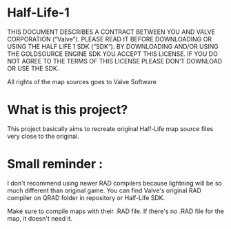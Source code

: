 # Half-Life-1
 
 
THIS DOCUMENT DESCRIBES A CONTRACT BETWEEN YOU AND VALVE CORPORATION (“Valve”). 
PLEASE READ IT BEFORE DOWNLOADING OR USING THE HALF LIFE 1 SDK (“SDK”). 
BY DOWNLOADING AND/OR USING THE GOLDSOURCE ENGINE SDK YOU ACCEPT THIS LICENSE. 
IF YOU DO NOT AGREE TO THE TERMS OF THIS LICENSE PLEASE DON’T DOWNLOAD OR USE THE SDK.

All rights of the map sources goes to Valve Software

# What is this project?

This project basically aims to recreate original Half-Life map source files very close to the original.

# Small reminder :

I don't recommend using newer RAD compilers because lightning will be so much different than original game. You can find
Valve's original RAD compiler on QRAD folder in repository or Half-Life SDK.

Make sure to compile maps with their .RAD file. If there's no .RAD file for the map, it doesn't need it.

